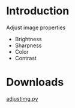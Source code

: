 # Introduction #

Adjust image properties
  * Brightness
  * Sharpness
  * Color
  * Contrast


# Downloads #
[adjustimg.py](http://quickanddirty.googlecode.com/files/adjustimg.py)